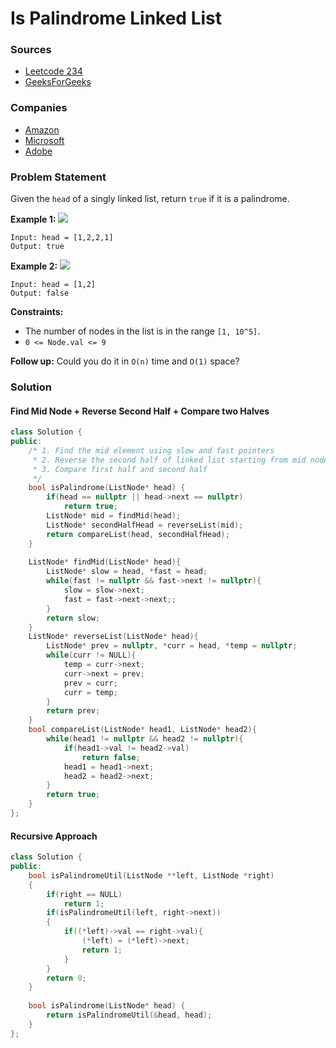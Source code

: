 # Is Palindrome Linked List

### Sources

* [Leetcode 234](https://leetcode.com/problems/palindrome-linked-list/)
* [GeeksForGeeks](https://practice.geeksforgeeks.org/problems/check-if-linked-list-is-pallindrome/1#)

### Companies

* [Amazon](../../company-based-lists/amazon.md)
* [Microsoft](../../company-based-lists/microsoft.md)
* [Adobe](../../company-based-lists/adobe.md)

### Problem Statement

Given the `head` of a singly linked list, return `true` if it is a palindrome.

**Example 1:** ![](https://assets.leetcode.com/uploads/2021/03/03/pal1linked-list.jpg)

```
Input: head = [1,2,2,1]
Output: true
```

**Example 2:** ![](https://assets.leetcode.com/uploads/2021/03/03/pal2linked-list.jpg)

```
Input: head = [1,2]
Output: false
```

**Constraints:**

* The number of nodes in the list is in the range `[1, 10^5]`.
* `0 <= Node.val <= 9`

&#x20; **Follow up:** Could you do it in `O(n)` time and `O(1)` space?

### Solution

#### Find Mid Node + Reverse Second Half + Compare two Halves

```cpp
class Solution {
public:
    /* 1. Find the mid element using slow and fast pointers
     * 2. Reverse the second half of linked list starting from mid node
     * 3. Compare first half and second half 
     */
    bool isPalindrome(ListNode* head) {
        if(head == nullptr || head->next == nullptr) 
            return true;
        ListNode* mid = findMid(head);
        ListNode* secondHalfHead = reverseList(mid);
        return compareList(head, secondHalfHead);
    }
    
    ListNode* findMid(ListNode* head){
        ListNode* slow = head, *fast = head;
        while(fast != nullptr && fast->next != nullptr){
            slow = slow->next;
            fast = fast->next->next;;
        }
        return slow;
    }
    ListNode* reverseList(ListNode* head){
        ListNode* prev = nullptr, *curr = head, *temp = nullptr;
        while(curr != NULL){
            temp = curr->next;
            curr->next = prev;
            prev = curr;
            curr = temp;
        } 
        return prev;
    }
    bool compareList(ListNode* head1, ListNode* head2){
        while(head1 != nullptr && head2 != nullptr){
            if(head1->val != head2->val) 
                return false;
            head1 = head1->next;
            head2 = head2->next;
        }
        return true;
    }
};
```

#### Recursive Approach

```cpp
class Solution {
public:    
    bool isPalindromeUtil(ListNode **left, ListNode *right)
    {
        if(right == NULL)
            return 1;
        if(isPalindromeUtil(left, right->next))
        {
            if((*left)->val == right->val){
                (*left) = (*left)->next;
                return 1;
            }
        }
        return 0;
    }
    
    bool isPalindrome(ListNode* head) {
        return isPalindromeUtil(&head, head);
    }
};
```
